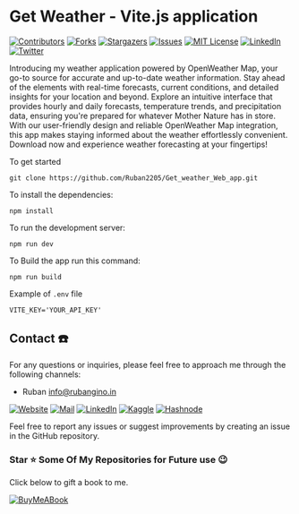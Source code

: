 <!-- To Bring back the link to top--> 
<a name="readme-top"></a>

# Get Weather - Vite.js application

[![Contributors][contributors-shield]][contributors-url]
[![Forks][forks-shield]][forks-url]
[![Stargazers][stars-shield]][stars-url]
[![Issues][issues-shield]][issues-url]
[![MIT License][license-shield]][license-url]
[![LinkedIn][linkedin-shield]][linkedin-url]
[![Twitter][twitter-shield]][twitter-url]

<!-- MARKDOWN LINKS & IMAGES -->
<!-- https://www.markdownguide.org/basic-syntax/#reference-style-links -->
[contributors-shield]: https://img.shields.io/github/contributors/Ruban2205/get-weather-vite-js-application.svg?style=for-the-badge
[contributors-url]: https://github.com/Ruban2205/get-weather-vite-js-application/graphs/contributors
[forks-shield]: https://img.shields.io/github/forks/Ruban2205/get-weather-vite-js-application.svg?style=for-the-badge
[forks-url]: https://github.com/Ruban2205/get-weather-vite-js-application/network/members
[stars-shield]: https://img.shields.io/github/stars/Ruban2205/get-weather-vite-js-application.svg?style=for-the-badge
[stars-url]: https://github.com/Ruban2205/get-weather-vite-js-application/stargazers
[issues-shield]: https://img.shields.io/github/issues/Ruban2205/get-weather-vite-js-application.svg?style=for-the-badge
[issues-url]: https://github.com/Ruban2205/get-weather-vite-js-application/issues
[license-shield]: https://img.shields.io/github/license/Ruban2205/get-weather-vite-js-application.svg?style=for-the-badge
[license-url]: https://github.com/Ruban2205/get-weather-vite-js-application/blob/main/LICENSE
[linkedin-shield]: https://img.shields.io/badge/-LinkedIn-black.svg?style=for-the-badge&logo=linkedin&colorB=555
[linkedin-url]: https://linkedin.com/in/ruban-gino-singh
[twitter-shield]: https://img.shields.io/badge/X.com%20(Twitter)%20-black.svg?style=for-the-badge&logo=X&colorB=555
[twitter-url]: https://x.com/Rubangino


Introducing my weather application powered by OpenWeather Map, your go-to source for accurate and up-to-date weather information. Stay ahead of the elements with real-time forecasts, current conditions, and detailed insights for your location and beyond. Explore an intuitive interface that provides hourly and daily forecasts, temperature trends, and precipitation data, ensuring you're prepared for whatever Mother Nature has in store. With our user-friendly design and reliable OpenWeather Map integration, this app makes staying informed about the weather effortlessly convenient. Download now and experience weather forecasting at your fingertips!

To get started 
```
git clone https://github.com/Ruban2205/Get_weather_Web_app.git
```

To install the dependencies: 
```
npm install 
```

To run the development server: 
```
npm run dev
```

To Build the app run this command: 
```
npm run build
```

Example of `.env` file 
```
VITE_KEY='YOUR_API_KEY'
```

<!--Contact-->
## Contact ☎️

For any questions or inquiries, please feel free to approach me through the following channels: 

- Ruban [info@rubangino.in](https://mailto:info@rubangino.in/)

[![Website](https://img.shields.io/badge/website-000000?style=for-the-badge&logo=About.me&logoColor=white)](https://rubangino.in/)
[![Mail](https://img.shields.io/badge/Email-D14836?style=for-the-badge&logo=gmail&logoColor=white)](mailto:info@rubangino.in)
[![LinkedIn](https://img.shields.io/badge/LinkedIn-0077B5?style=for-the-badge&logo=linkedin&logoColor=white)](https://www.linkedin.com/in/ruban-gino-singh/)
[![Kaggle](https://img.shields.io/badge/Kaggle-20BEFF?style=for-the-badge&logo=Kaggle&logoColor=white)](https://www.kaggle.com/rubanginosingh)
[![Hashnode](https://img.shields.io/badge/Hashnode-2962FF?style=for-the-badge&logo=hashnode&logoColor=white)](https://rubangino.hashnode.dev/)

Feel free to report any issues or suggest improvements by creating an issue in the GitHub repository.

### Star ⭐ Some Of My Repositories for Future use 😉

Click below to gift a book to me.

[![BuyMeABook](https://img.shields.io/badge/Buy%20Me%20a%20Book-ffdd00?style=for-the-badge&logo=buy-me-a-book&logoColor=black)
](https://bit.ly/3M5jxLd)

